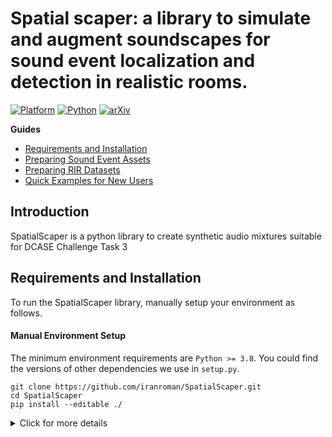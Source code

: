 <!-- omit in toc -->
# Spatial scaper: a library to simulate and augment soundscapes for sound event localization and detection in realistic rooms.
[![Platform](https://img.shields.io/badge/Platform-linux-lightgrey?logo=linux)](https://www.linux.org/)
[![Python](https://img.shields.io/badge/Python-3.8%2B-orange?logo=python)](https://www.python.org/)	
[![arXiv](https://img.shields.io/badge/Arxiv-2401.03497-blueviolet?logo=arxiv)](https://arxiv.org/abs/2401.12238)

**Guides**
- [Requirements and Installation](#requirements-and-installation)
- [Preparing Sound Event Assets](#preparing-sound-event-assets)
- [Preparing RIR Datasets](#preparing-rir-datasets)
- [Quick Examples for New Users](#quick-examples-for-new-users)

<!-- omit in toc -->
## Introduction
SpatialScaper is a python library to create synthetic audio mixtures suitable for DCASE Challenge Task 3

## Requirements and Installation
To run the SpatialScaper library, manually setup your environment as follows.

<!-- omit in toc -->
#### Manual Environment Setup
The minimum environment requirements are `Python >= 3.8`. You could find the versions of other dependencies we use in `setup.py`. 
```shell 
git clone https://github.com/iranroman/SpatialScaper.git
cd SpatialScaper
pip install --editable ./
```
<details>
<summary>Click for more details</summary>
### Conda Enviroment with Python==3.8
```shell
conda create -n "ssenv" python=3.8
```

### Python Virtual Enviroment with Python==3.8
```shell
python3.8 -m venv "ssenv"
```

## Preparing Sound Event Assets

First we need to prepare sound event assets for soundscape synthesis. SpatialScaper works with any sound files that you wish to spatialize. You can get started using sound events from the [FSD50K](https://zenodo.org/record/4060432#.ZE7ely2B0Ts) and [FMA](https://github.com/mdeff/fma) (music) dataset by using.
```shell
python scripts/prepare_fsd50k_fma.py --download_FSD --download_FMA --data_dir datasets
```

This creates a `datasets/sound_event_datasets/FSD50K_FMA` directory with a structure of sound event categories and files. 

## Preparing RIR Datasets

```
python scripts/prepare_rirs.py
```

## Quick Examples for New Users
```shell
# TBD
```

<!-- omit in toc -->
## Citation
If you find our SpatialScaper library useful, please cite the following paper:
```
@article{roman2024spatial,
  title={Spatial scaper: a library to simulate and augment soundscapes for sound event localization and detection in realistic rooms},
  author={Roman, Iran R and Ick, Christopher and Ding, Sivan and Roman, Adrian S and McFee, Brian and Bello, Juan P},
  journal={arXiv preprint arXiv:2401.12238},
  year={2024}
}
```
